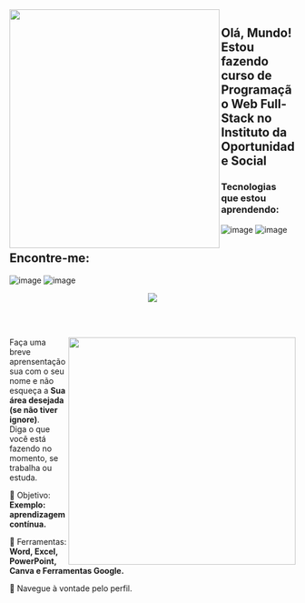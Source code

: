 <img align="left" src="https://github.com/Isaglr/Isaglr/assets/146981978/5d2afe20-dd8d-446a-a655-ae14883891d2" width="370px" height="420px">

## Olá, Mundo! Estou fazendo curso de Programação Web Full-Stack no Instituto da Oportunidade Social

### Tecnologias que estou aprendendo: 
![image](https://github.com/Isaglr/Isaglr/assets/146981978/9e0b6f76-eeee-4633-ad1c-583ff0bdc597) 
![image](https://github.com/Isaglr/Isaglr/assets/146981978/52a469e8-f9e7-4d35-a608-19801d5e4f6a) 

## Encontre-me:
![image](https://github.com/Fernandamendonca07/Fernandamendonca07/assets/146982205/b9ea044e-479b-4c3a-ad16-a6ff1519c86d) ![image](https://github.com/Fernandamendonca07/Fernandamendonca07/assets/146982205/17c740f7-2462-47d7-9a36-675629e9c7e9)

<div align="center"> 

  
 <a href="https://github.com/MarquinCss/github-readme-stats"><img align="center" src="https://github-readme-stats.vercel.app/api/top-langs/?username=Fernandamendonca07&layout=compact&theme=dark&hide_border=true" /></a> 





</img>

</div>

<br> <br>

<img src="https://raw.githubusercontent.com/MicaelliMedeiros/micaellimedeiros/master/image/computer-illustration.png" min-width="400px" max-width="400px" width="400px" align="right">

<p align="left"> 
  Faça uma breve aprensentação sua com o seu nome e não esqueça a <strong>Sua área desejada (se não tiver ignore)</strong>. <br>
  Diga o que você está fazendo no momento, se trabalha ou estuda.
</p>

<p align="left">
 
  🦄 Objetivo: **Exemplo: aprendizagem contínua.**
</p>

<p align="left">
</p>

  💼 Ferramentas:  **Word, Excel, PowerPoint, Canva e Ferramentas Google.**


<p align="left">
  💌 Navegue à vontade pelo perfil.
</p>












</img>
